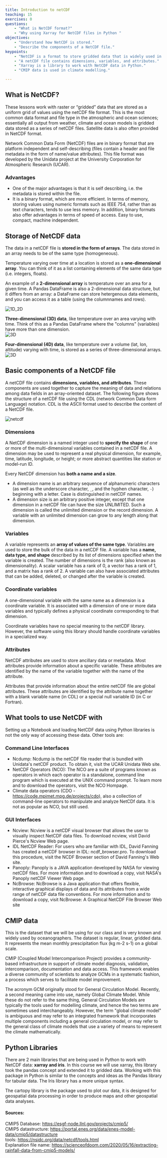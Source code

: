 ```yaml
---
title: Introduction to netCDF
teaching: 15 
exercises: 0 
questions:
    - "What is NetCDF format?"
    - "Why using Xarray for NetCDF files in Python "
objectives:
    - "Understand how NetCDF is stored." 
    - "Describe the components of a NetCDF file."
keypoints:
    - "NetCDF is a format to store gridded data that is widely used in climate science."
    - "A netCDF file contains dimensions, variables, and attributes."
    - "Xarray is a library to work with NetCDF data in Python."
    - "CMIP data is used in climate modelling."

---
```


## What is NetCDF?
These lessons work with raster or “gridded” data that are stored as a uniform grid of values using the netCDF file format. This is the most common data format and file type in the atmospheric and ocean sciences; essentially all output from weather, climate and ocean models is gridded data stored as a series of netCDF files. Satellite data is also often provided in NetCDF format.    
  
Network Common Data Form (NetCDF) files are in binary format that are platform independent and self-describing (files contain a header and file metadata in the form of name/value attributes). This file format was developed by the Unidata project at the University Corporation for Atmospheric Research (UCAR).  
  
### Advantages
* One of the major advantages is that it is self describing, i.e. the metadata is stored within the file.  
* It is a binary format, which are more efficient. In terms of memory, storing values using numeric formats such as IEEE 754, rather than as text characters, tends to use less memory. In addition, binary formats also offer advantages in terms of speed of access. Easy to use, compact, machine independent.  
  
  
## Storage of NetCDF data
The data in a netCDF file is **stored in the form of arrays**. The data stored in an array needs to be of the same type (homogeneous). 
  
Temperature varying over time at a location is stored as a **one-dimensional array**. You can think of it as a list containing elements of the same data type (i.e. integers, floats).    
  
An example of a **2-dimensional array** is temperature over an area for a given time. A Pandas DataFrame is also a 2-dimensional data structure, but it differs from an array: a DataFrame can store hetergenous data elements, and you can access it as a table (using the columnnames and rows).  
  
![1D_2D](../fig/netcdf_1D_2D_array.PNG)  
  
**Three-dimensional (3D) data**, like temperature over an area varying with time. Think of this as a Pandas DataFrame where the "columns" (variables) have more than one dimension.  
![3D](../fig/netcdf_3D.gif)  
  
**Four-dimensional (4D) data**, like temperature over a volume (lat, lon, altitude) varying with time, is stored as a series of three-dimensional arrays.  
![3D](../fig/netcdf_4D.gif)  
  
## Basic components of a NetCDF file
A netCDF file contains **dimensions, variables, and attributes**. These components are used together to capture the meaning of data and relations among data fields in an array-oriented dataset. The following figure shows the structure of a netCDF file using the CDL (network Common Data form Language) notation. CDL is the ASCII format used to describe the content of a NetCDF file.  
  
![netcdf](../fig/netcdf.png)  
  
  
### Dimensions
A NetCDF dimension is a named integer used to **specify the shape** of one or more of the multi-dimensional variables contained in a netCDF file. A dimension may be used to represent a real physical dimension, for example, time, latitude, longitude, or height; or more abstract quantities like station or model-run ID.  
  
Every NetCDF dimension has **both a name and a size**.  
* A dimension name is an arbitrary sequence of alphanumeric characters (as well as the underscore character, `_`, and the hyphen character, `-`) beginning with a letter. Case is distinguished in netCDF names. 
* A dimension size is an arbitrary positive integer, except that one dimension in a netCDF file can have the size UNLIMITED. Such a dimension is called the unlimited dimension or the record dimension. A variable with an unlimited dimension can grow to any length along that dimension.     


### Variables
A variable represents an **array of values of the same type**. Variables are used to store the bulk of the data in a netCDF file. 
A variable has a **name, data type, and shape** described by its list of dimensions specified when the variable is created. The number of dimensions is the rank (also known as dimensionality). A scalar variable has a rank of 0, a vector has a rank of 1, and a matrix has a rank of 2. 
A variable can also have associated attributes that can be added, deleted, or changed after the variable is created.

### Coordinate variables
A one-dimensional variable with the same name as a dimension is a coordinate variable. It is associated with a dimension of one or more data variables and typically defines a physical coordinate corresponding to that dimension.

Coordinate variables have no special meaning to the netCDF library. However, the software using this library should handle coordinate variables in a specialized way.

### Attributes
NetCDF attributes are used to store ancillary data or metadata. Most attributes provide information about a specific variable. These attributes are identified by the name of the variable together with the name of the attribute.

Attributes that provide information about the entire netCDF file are global attributes. These attributes are identified by the attribute name together with a blank variable name (in CDL) or a special null variable ID (in C or Fortran).



## What tools to use NetCDF with
Setting up a Notebook and loading NetCDF data using Python libraries is not the only way of accessing these data. Other tools are:

### Command Line Interfaces
* Ncdump: Ncdump is the netCDF file reader that is bundled with Unidata's netCDF product. To obtain it, visit the UCAR Unidata Web site.
* NetCDF Operators (NCO): The NCO are a suite of programs known as operators in which each operator is a standalone, command line program which is executed at the UNIX command prompt. To learn more and to download the operators, visit the NCO Hompage.  
* Climate data operators (CDO - https://code.mpimet.mpg.de/projects/cdo), also a collection of command-line operators to manipulate and analyze NetCDf data. It is not as popular as NCO, but still used. 

### GUI Interfaces
* Ncview: Ncview is a netCDF visual browser that allows the user to visually inspect NetCDF data files. To download ncview, visit David Pierce's Ncview Web page.
* IDL NetCDF Reader: For users who are familiar with IDL, David Fanning has created a netCDF browser in IDL: ncdf_browser.pro. To download this procedure, visit the NCDF Browser section of David Fanning's Web site.
* Panoply: Panoply is a JAVA application developed by NASA for viewing netCDF files. For more information and to download a copy, visit NASA's Panoply netCDF Viewer Web page.
* NcBrowse: NcBrowse is a Java application that offers flexible, interactive graphical displays of data and its attributes from a wide range of netCDF data file conventions. For more information and to download a copy, visit NcBrowse: A Graphical NetCDF File Browser Web site


## CMIP data

This is the dataset that we will be using for our class and is very known and widely used by oceanographers. The dataset is regular, linear, gridded data. It represents the mean monthly prescipitation flux (kg m-2 s-1) on a global scale. 

CMIP (Coupled Model Intercomparison Project) provides a community-based infrastructure in support of climate model diagnosis, validation, intercomparison, documentation and data access. This framework enables a diverse community of scientists to analyze GCMs in a systematic fashion, a process which serves to facilitate model improvement.

The acronym GCM originally stood for General Circulation Model. Recently, a second meaning came into use, namely Global Climate Model. While these do not refer to the same thing, General Circulation Models are typically the tools used for modelling climate, and hence the two terms are sometimes used interchangeably. However, the term "global climate model" is ambiguous and may refer to an integrated framework that incorporates multiple components including a general circulation model, or may refer to the general class of climate models that use a variety of means to represent the climate mathematically. 



## Python Libraries
There are 2 main libraries that are being used in Python to work with NetCDF data: **xarray and iris**. In this course we will use xarray, this library took the pandas concept and extended it to gridded data. Working with this package in Python is similar to the concepts and ideas as the Pandas library for tabular data. The Iris library has a more unique syntax. 
  
The  cartopy library is the package used to plot our data, it is designed for geospatial data processing in order to produce maps and other geospatial data analyses. 
  
    
#### Sources: 
CMIP5 Database: https://esgf-node.llnl.gov/projects/cmip5/  
CMIP5 datastructure: https://portal.enes.org/data/enes-model-data/cmip5/datastructure  
tools: https://nsidc.org/data/netcdf/tools.html  
Explanation file name: https://scienceofdoom.com/2020/05/16/extracting-rainfall-data-from-cmip5-models/  


